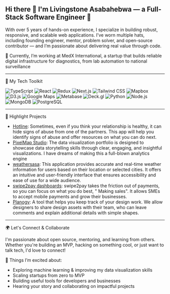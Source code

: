 ## Hi there 👋 I'm Livingstone Asabahebwa — a Full-Stack Software Engineer 🚀
With over 5 years of hands-on experience, I specialize in building robust, responsive, and scalable web applications. I’ve worn multiple hats, including founding engineer, mentor, problem solver, and open-source contributor — and I’m passionate about delivering real value through code.

💼 Currently, I’m working at MedX International, a startup that builds reliable digital infrastructure for diagnostics, from lab automation to national surveillance

---

🧠 My Tech Toolkit

![TypeScript](https://img.shields.io/badge/TypeScript-3178C6?style=for-the-badge&logo=typescript&logoColor=white)
![React](https://img.shields.io/badge/React-20232A?style=for-the-badge&logo=react&logoColor=61DAFB)
![Redux](https://img.shields.io/badge/Redux-764ABC?style=for-the-badge&logo=redux&logoColor=white)
![Next.js](https://img.shields.io/badge/Next.js-000000?style=for-the-badge&logo=next.js&logoColor=white)
![Tailwind CSS](https://img.shields.io/badge/Tailwind_CSS-06B6D4?style=for-the-badge&logo=tailwindcss&logoColor=white)
![Mapbox](https://img.shields.io/badge/Mapbox-000000?style=for-the-badge&logo=mapbox&logoColor=white)
![D3.js](https://img.shields.io/badge/D3.js-F9A03C?style=for-the-badge&logo=d3.js&logoColor=white)
![Google Maps](https://img.shields.io/badge/Google%20Maps-4285F4?style=for-the-badge&logo=googlemaps&logoColor=white)
![Metabase](https://img.shields.io/badge/Metabase-509EE3?style=for-the-badge&logo=metabase&logoColor=white)
![Deck.gl](https://img.shields.io/badge/Deck.gl-8DD3C7?style=for-the-badge&logo=uber&logoColor=black)
![Python](https://img.shields.io/badge/Python-3776AB?style=for-the-badge&logo=python&logoColor=white)
![Node.js](https://img.shields.io/badge/Node.js-339933?style=for-the-badge&logo=nodedotjs&logoColor=white)
![MongoDB](https://img.shields.io/badge/MongoDB-4EA94B?style=for-the-badge&logo=mongodb&logoColor=white)
![PostgreSQL](https://img.shields.io/badge/PostgreSQL-4169E1?style=for-the-badge&logo=postgresql&logoColor=white)

---

🚀 Highlight Projects

- [Hotline](https://github.com/asabahebwa/thehotline): Sometimes, even if you think your relationship is healthy, it can hide signs of abuse from one of the partners. This app will help you identify signs of abuse and offer resources on what you can do next.
- [PixelMap Studio](https://github.com/asabahebwa/pixelmapstudio): The data visualization portfolio is designed to showcase data storytelling skills through clear, engaging, and insightful visualizations. I have dreams of making this a full-blown analytics engine
- [weathersasa](https://github.com/asabahebwa/weathersasa): This application provides accurate and real-time weather information for users based on their location or selected cities. It offers an intuitive and user-friendly interface that ensures accessibility and ease of use for a wide audience.
- [swipe2pay dashboards](https://github.com/asabahebwa/swipe2pay): swipe2pay takes the friction out of payments, so you can focus on what you do best, " Making sales". It allows SMEs to accept mobile payments and grow their businesses.
- [Planogy](https://github.com/asabahebwa/planogy): A tool that helps you keep track of your design work. We allow designers to share design assets with their team, who can leave comments and explain additional details with simple shapes.

---

🌍 Let's Connect & Collaborate

I'm passionate about open source, mentoring, and learning from others. Whether you're building an MVP, hacking on something cool, or just want to talk tech, I'd love to connect!

📌 Things I’m excited about:
- Exploring machine learning & improving my data visualization skills
- Scaling startups from zero to MVP
- Building useful tools for developers and businesses
- Hearing your story and collaborating on impactful projects




<!--
**asabahebwa/asabahebwa** is a ✨ _special_ ✨ repository because its `README.md` (this file) appears on your GitHub profile.

Here are some ideas to get you started:

- 🔭 I’m currently working on ...
- 🌱 I’m currently learning ...
- 👯 I’m looking to collaborate on ...
- 🤔 I’m looking for help with ...
- 💬 Ask me about ...
- 📫 How to reach me: ...
- 😄 Pronouns: ...
- ⚡ Fun fact: ...

🔥 What sets me apart?
- Expertise in Responsive Web Application Development
- Mastery in Precise Data Visualization
- Proficient in Backend Development

📈 My go-to Data Visualization technologies:
- Mapbox
- D3.js
- Google Maps
- Metabase
- Deck.gl

💻 Front-end Technologies I excel in:
- ReactJS
- TypeScript
- Tailwind CSS
- SCSS/SASS
- HTML
- CSS
- JavaScript

💻 Back-end Technologies I work with:
- Node.js
- Express
- NestJs
- Python(Flask/Django)
- PostgreSQL/MySQL/Supabase

💼 Currently, I’m working at MedX International, a startup that builds reliable digital infrastructure for diagnostics, from lab automation to national surveillance

🚀 Highlight Projects

[Hotline](https://github.com/asabahebwa/thehotline): Sometimes, even if you think your relationship is healthy, it can hide signs of abuse from one of the partners. This app will help you identify signs of abuse and offer resources on what you can do next.

[2019nCoV Visualiser](https://github.com/asabahebwa/covid-19-info/): An interactive visualization of the exponential spread of COVID-19 across the world. These graphs are not just images. Hover over any country to see the data behind it.

[swipe2pay](https://github.com/asabahebwa/swipe2pay):  swipe2pay takes the friction out of payments, so you can focus on what you do best " Making sales". It allows SMEs to accept mobile payments and grow their businesses.

[PixelMap studio()

With my unique blend of data-viz and development expertise, I'm confident in my ability to create stunning, user-centric digital solutions that will elevate your brand and make you stand out from the competition. Let's connect and bring your ideas to life!
-->
